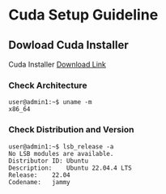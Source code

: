 # Cuda Setup Guideline

## Dowload Cuda Installer
Cuda Installer [Download Link](https://developer.nvidia.com/cuda-toolkit-archive)

### Check Architecture
```console
user@admin1:~$ uname -m
x86_64
```

### Check Distribution and Version
```console
user@admin1:~$ lsb_release -a
No LSB modules are available.
Distributor ID:	Ubuntu
Description:	Ubuntu 22.04.4 LTS
Release:	22.04
Codename:	jammy
```

